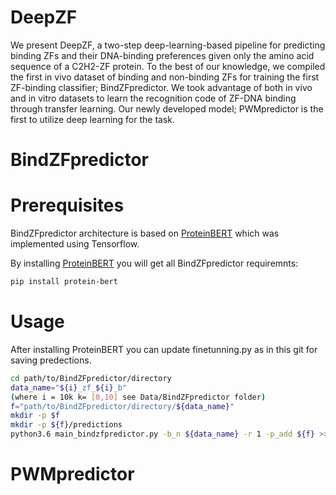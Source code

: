 # DeepZF
We present DeepZF, a two-step deep-learning-based pipeline for predicting binding ZFs and their DNA-binding preferences given only the amino acid sequence of a C2H2-ZF protein. To the best of our knowledge, we compiled the first in vivo dataset of binding and non-binding ZFs for training the first ZF-binding classifier; BindZFpredictor. We took advantage of both in vivo and in vitro datasets to learn the recognition code of ZF-DNA binding through transfer learning. Our newly developed model; PWMpredictor is the first to utilize deep learning for the task.

# BindZFpredictor
# Prerequisites
BindZFpredictor architecture is based on [ProteinBERT](https://github.com/nadavbra/protein_bert) which was implemented using Tensorflow.

By installing [ProteinBERT](https://github.com/nadavbra/protein_bert) you will get all BindZFpredictor requiremnts:

```bash
pip install protein-bert
```
# Usage 
After installing ProteinBERT you can update finetunning.py as in this git for saving predections.
```bash
cd path/to/BindZFpredictor/directory
data_name="${i}_zf_${i}_b"
(where i = 10k k= [0,10] see Data/BindZFpredictor folder)
f="path/to/BindZFpredictor/directory/${data_name}"
mkdir -p $f
mkdir -p ${f}/predictions
python3.6 main_bindzfpredictor.py -b_n ${data_name} -r 1 -p_add ${f} >> out
```

# PWMpredictor
